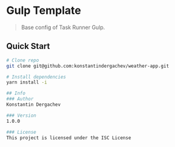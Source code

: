 # Gulp Template
> Base config of Task Runner Gulp.

## Quick Start

```bash
# Clone repo
git clone git@github.com:konstantindergachev/weather-app.git

# Install dependencies
yarn install -i

## Info
### Author
Konstantin Dergachev

### Version
1.0.0

### License
This project is licensed under the ISC License
